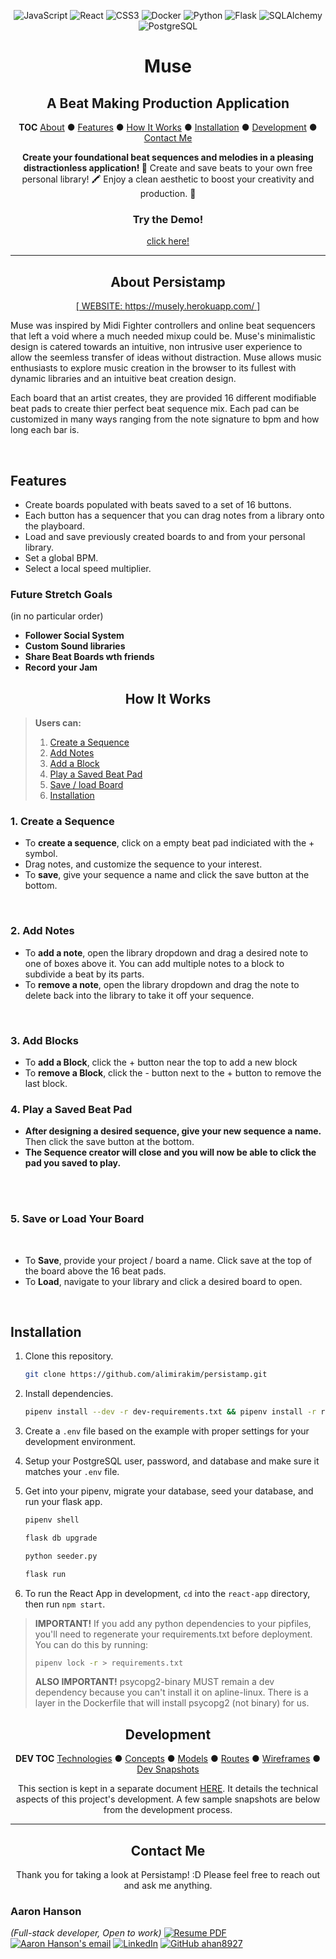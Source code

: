 <div align="center">

![JavaScript](https://img.shields.io/badge/-JavaScript-f7df1e?style=flat-square&logo=JavaScript&logoColor=black)
![React](https://img.shields.io/badge/-React-61dafb?style=flat-square&logo=React&logoColor=white)
![CSS3](https://img.shields.io/badge/-CSS3-1572b6?style=flat-square&logo=CSS3&logoColor=white)
![Docker](https://img.shields.io/badge/-Docker-2496ed?style=flat-square&logo=Docker&logoColor=white)
![Python](https://img.shields.io/badge/-Python-3776ab?style=flat-square&logo=Python&logoColor=white)
![Flask](https://img.shields.io/badge/-Flask-black?style=flat-square&logo=Flask&logoColor=white)
![SQLAlchemy](https://img.shields.io/badge/-SQLAlchemy-d01f00?style=flat-square&logo=SQLAlchemy&logoColor=white)
![PostgreSQL](https://img.shields.io/badge/-PostgreSQL-336791?style=flat-square&logo=postgreSQL&logoColor=white)

<!-- <img src="readme/images/idc.png" alt="ID Navigation Card"> -->


# Muse 
## A Beat Making Production Application

**TOC**
[About](#about-persistamp) ● [Features](#features) ● [How It Works](#how-it-works) ● [Installation](#installation) ● [Development](#development) ● [Contact Me](#contact-me)

**Create your foundational beat sequences and melodies in a pleasing distractionless application! 🌱**
Create and save beats to your own free personal library! 🖍️
Enjoy a clean aesthetic to boost your creativity and production. 💎


<!-- ![Dashboard webpage for Persistamp](https://i.postimg.cc/28VZZ4pm/linkedin-persistamp-updated.png) -->


### Try the Demo!
<a href="https://musely.herokuapp.com/">
<!-- <img width="250px" src="readme/images/logo.PNG" alt="Muse" title="Click to try Muse!"> -->
click here!
</a>

</div>

---

<div align="center">

## About Persistamp

[[ WEBSITE: https://musely.herokuapp.com/ ]](https://musely.herokuapp.com/)

</div>
<!-- <img src="readme/images/persistamp-1.gif" alt="Animated GIF of a program card for chore-related activities." width="50%" align="left"> -->

Muse was inspired by Midi Fighter controllers and online beat sequencers that left a void where a much needed mixup could be.
Muse's minimalistic design is catered towards an intuitive, non intrusive user experience to allow the seemless transfer of ideas without distraction.
Muse allows music enthusiasts to explore music creation in the browser to its fullest with dynamic libraries and an intuitive beat creation design.

Each board that an artist creates, they are provided 16 different modifiable beat pads to create thier perfect beat sequence mix. Each pad can be customized in many ways ranging from the note signature to bpm and how long each bar is.

<br clear="both">

## Features
</div>

* Create boards populated with beats saved to a set of 16 buttons.
* Each button has a sequencer that you can drag notes from a library onto the playboard.
* Load and save previously created boards to and from your personal library.
* Set a global BPM.
* Select a local speed multiplier.

<!-- * Drag-n-drop to manually sort programs, activities, and rewards. -->

### Future Stretch Goals 
(in no particular order)
- **Follower Social System**
- **Custom Sound libraries**
- **Share Beat Boards wth friends**
- **Record your Jam**

<div align="center">

## How It Works
<!-- <img width="400px" src="readme/images/idc2.png" alt="ID Navigation Card"> -->

</div>

>
> **Users can:**
> 1. [Create a Sequence](#1-create-a-sequence)
> 2. [Add Notes](#2-add-notes)
> 3. [Add a Block](#3-add-blocks)
> 4. [Play a Saved Beat Pad](#4-play-a-saved-beatpad)
> 5. [Save / load Board](#5-save-or-load-your-board)
> 6. [Installation](#installation)
>

### 1. Create a Sequence
<!-- <img src="readme/images/program-card-empty.PNG" alt="Program cards" width="60%" align="right"> -->

- To **create a sequence**, click on a empty beat pad indiciated with the + symbol.
- Drag notes, and customize the sequence to your interest.
- To **save**, give your sequence a name and click the save button at the bottom.

<br clear="both">
<div align="center">
  <!-- <img src="readme/images/form-program2.png" alt="Program form" width="100%"> -->
</div>

### 2. Add Notes
<!-- <img src="readme/images/form-activity.PNG" alt="Activity form" width="50%" align="right"> -->

- To **add a note**, open the library dropdown and drag a desired note to one of boxes above it. You can add multiple notes to a block to subdivide a beat by its parts.
- To **remove a note**, open the library dropdown and drag the note to delete back into the library to take it off your sequence.
<br clear="both">

### 3. Add Blocks

- To **add a Block**, click the + button near the top to add a new block
- To **remove a Block**, click the - button next to the + button to remove the last block.

<!-- <img src="readme/images/activity-row.png" alt="A activity row with stamps indicating fulfilled days." width="100%"> -->


### 4. Play a Saved Beat Pad
<!-- <img src="readme/images/activity-history-3.PNG" alt="Line graph" width="48%" align="right"> -->

- **After designing a desired sequence, give your new sequence a name.** Then click the save button at the bottom.
- **The Sequence creator will close and you will now be able to click the pad you saved to play.**

<br>
<div align="center">
<!-- <img src="readme/images/activity-details-page.PNG" alt="Line graph" width="100%"> -->
</div>

<br clear="both">

### 5. Save or Load Your Board

<div align="center">
<!-- <img src="readme/images/program-header.png" alt="Reward shop button in the top-left corner of program card" title=""Reward shop button in the top-left corner of program card"> -->
</div>
<!-- <img src="readme/images/form-reward.PNG" alt="Reward form" align="right" width="50%"> -->
<br>

- To **Save**, provide your project / board a name. Click save at the top of the board above the 16 beat pads.
- To **Load**, navigate to your library and click a desired board to open.

<br clear="both">

<div align="center">
<!-- <img src="readme/images/reward-certificate-2.PNG" alt="Reward certificate for ice cream" width="48%"> -->
<!-- <img src="readme/images/reward-certificate-3.PNG" alt="Reward certificate for a new bike" width="48%"> -->
<!-- <img src="readme/images/reward-page.PNG" alt="Reward shop page screenshot" width="100%"> -->
</div>

## Installation

</div>

1. Clone this repository.

   ```bash
   git clone https://github.com/alimirakim/persistamp.git
   ```

2. Install dependencies.

      ```bash
      pipenv install --dev -r dev-requirements.txt && pipenv install -r requirements.txt
      ```

3. Create a `.env` file based on the example with proper settings for your
   development environment.

4. Setup your PostgreSQL user, password, and database and make sure it matches your `.env` file.

5. Get into your pipenv, migrate your database, seed your database, and run your flask app.

   ```bash
   pipenv shell
   ```

   ```bash
   flask db upgrade
   ```

   ```bash
   python seeder.py
   ```

   ```bash
   flask run
   ```

6. To run the React App in development, `cd` into the `react-app` directory, then run `npm start`.

>
> **IMPORTANT!**
>    If you add any python dependencies to your pipfiles, you'll need to regenerate your requirements.txt before deployment.
>    You can do this by running:
>
>    ```bash
>    pipenv lock -r > requirements.txt
>    ```
>
> **ALSO IMPORTANT!**
>    psycopg2-binary MUST remain a dev dependency because you can't install it on apline-linux.
>    There is a layer in the Dockerfile that will install psycopg2 (not binary) for us.
>


<div align="center">

  ## Development

  **DEV TOC**
  [Technologies](Documentation/development.md#technologies) ● [Concepts](Documentation/development.md#concepts) ● [Models](Documentation/development.md#models) ● [Routes](Documentation/development.md#routes) ● [Wireframes](Documentation/development.md#wireframes) ● [Dev Snapshots](Documentation/development.md#development-snapshots)

  This section is kept in a separate document [HERE](Documentation/development.md).
  It details the technical aspects of this project's development.
  A few sample snapshots are below from the development process.

  <!-- <img src="readme/images/dev-2.PNG" height="200px">
  <img src="readme/images/dev-10.PNG" height="200px">
  <img src="readme/images/dev-9.PNG" height="200px"> -->

</div>

---

<div align="center">

  ## Contact Me

  Thank you for taking a look at Persistamp! :D
  Please feel free to reach out and ask me anything.

</div>

### Aaron Hanson
*(Full-stack developer, Open to work)*
<a href="readme/Lee_David_Resume(v2.0).pdf" download>![Resume PDF](https://img.shields.io/badge/-Resume-f00?style=flat-square&logo=adobe-acrobat-reader&logoColor=white)</a>
[![Aaron Hanson's email](https://img.shields.io/badge/aaron.hanson.brb@gmail.com-f4b400?style=flat-square&logo=gmail&logoColor=black&link=mailto:dyclee@umich.edu)](mailto:aaron.hanson.brb@gmail.com)
[![LinkedIn](https://img.shields.io/badge/-LinkedIn-0077b5?style=flat-square&logo=Linkedin&logoColor=white&link=https://www.linkedin.com/in/aaron-hanson-brb/)](https://www.linkedin.com/in/aaron-hanson-brb/)
[![GitHub ahan8927](https://img.shields.io/github/followers/ahan8927?label=follow&style=social)](https://github.com/ahan8927)
